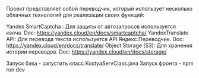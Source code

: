 Проект представляет собой переводчик, который использует несколько облачных технологий для реализации своих функций:

Yandex SmartCaptcha : Для защиты от автозапросов используется капча. Doc:  https://yandex.cloud/en/docs/smartcaptcha/
YandexTranslate API: Для перевода текста используется API Яндекс.Переводчик. Doc: https://yandex.cloud/en/docs/translate/
Object Storage (S3): Для хранения истории переводов.  Doc: https://yandex.cloud/en/docs/storage/

Запуск бэка - запустить класс  KostyaServClass.java
Запуск фронта - npm run dev


